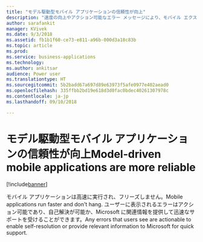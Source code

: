 ```yaml
---
title: "モデル駆動型モバイル アプリケーションの信頼性が向上"
description: "速度の向上やアクション可能なエラー メッセージにより、モバイル エクスペリエンスがさらに楽しくなります"
author: sarafankit
manager: KVivek
ms.date: 9/3/2018
ms.assetid: fb1b1f60-ce73-e811-a96b-000d3a18c83b
ms.topic: article
ms.prod: 
ms.service: business-applications
ms.technology: 
ms.author: ankitsar
audience: Power user
ms.translationtype: HT
ms.sourcegitcommit: 5b2badd67a697d89e63973f5afe0977e402aead0
ms.openlocfilehash: 335ffbb2bd19e618d3d0fac0bdec40261307978c
ms.contentlocale: ja-jp
ms.lasthandoff: 09/10/2018

---
```

# <a name="model-driven-mobile-applications-are-more-reliable"></a><span data-ttu-id="30d6c-103">モデル駆動型モバイル アプリケーションの信頼性が向上</span><span class="sxs-lookup"><span data-stu-id="30d6c-103">Model-driven mobile applications are more reliable</span></span>


[!include[banner](../../includes/banner.md)]

<span data-ttu-id="30d6c-104">モバイル アプリケーションは高速に実行され、フリーズしません。</span><span class="sxs-lookup"><span data-stu-id="30d6c-104">Mobile applications run faster and don't hang.</span></span> <span data-ttu-id="30d6c-105">ユーザーに表示されるエラーはアクション可能であり、自己解決が可能か、Microsoft に関連情報を提供して迅速なサポートを受けることができます。</span><span class="sxs-lookup"><span data-stu-id="30d6c-105">Any errors that users see are actionable to enable self-resolution or provide relevant information to Microsoft for quick support.</span></span>

